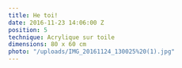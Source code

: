 ```yaml
---
title: He toi!
date: 2016-11-23 14:06:00 Z
position: 5
technique: Acrylique sur toile
dimensions: 80 x 60 cm
photo: "/uploads/IMG_20161124_130025%20(1).jpg"
---
```


